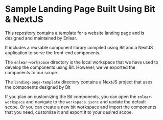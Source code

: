 # Sample Landing Page Built Using Bit & NextJS

This repository contains a template for a website landing page and is designed and maintained by Enlear.

It includes a reusable component library compiled using Bit and a NextJS application to serve the front-end components. 

The `enlear-workspace` directory is the local workspace that we have used to develop the components using Bit. However, we've exported the components to our scope.

The `landing-page-template` directory contains a NextJS project that uses the components designed by Bit

If you plan on customizing the Bit components, you can open the `enlear-workspace` and navigate to the `workspace.jsonc` and update the default scope. Or you can create a new bit workspace and import the components that you need, customize it and export it to your desired scope.